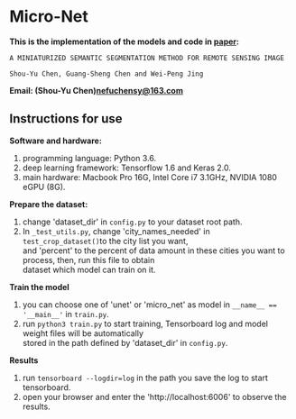 # Micro-Net


**This is the implementation of the models and code in [paper](https://arxiv.org/abs/1810.11603):**
```
A MINIATURIZED SEMANTIC SEGMENTATION METHOD FOR REMOTE SENSING IMAGE

Shou-Yu Chen, Guang-Sheng Chen and Wei-Peng Jing
```
**Email: (Shou-Yu Chen)nefuchensy@163.com**


Instructions for use
---------

**Software and hardware:**

1. programming language: Python 3.6.
2. deep learning framework: Tensorflow 1.6 and Keras 2.0.
3. main hardware: Macbook Pro 16G, Intel Core i7 3.1GHz, NVIDIA 1080 eGPU (8G).

**Prepare the dataset:**

1. change 'dataset_dir' in ```config.py``` to your dataset root path.
2. In ```_test_utils.py```, change 'city_names_needed' in ```test_crop_dataset()```to the city list you want, \
and 'percent' to the percent of data amount in these cities you want to process, then, run this file to obtain\
dataset which model can train on it.

**Train the model**
1. you can choose one of 'unet' or 'micro_net' as model in ```__name__ == '__main__'``` in ```train.py```.
2. run ```python3 train.py``` to start training, Tensorboard log and model weight files will be automatically \
stored in the path defined by 'dataset_dir' in ```config.py```.

**Results**
1. run ```tensorboard --logdir=log``` in the path you save the log to start tensorboard.
2. open your browser and enter the 'http://localhost:6006' to observe the results.